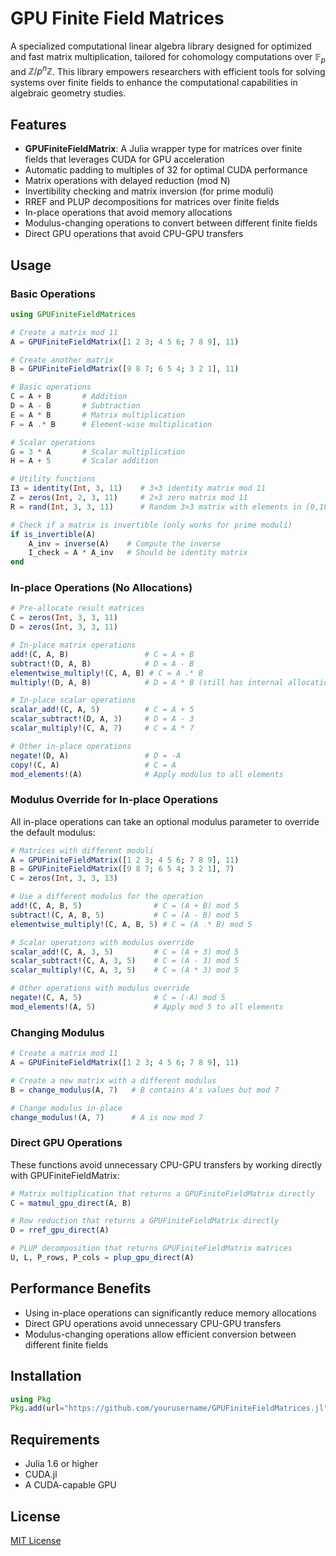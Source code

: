 # GPU Finite Field Matrices

A specialized computational linear algebra library designed for optimized and fast matrix multiplication, tailored for cohomology computations over $\mathbb{F}_p$ and $\mathbb{Z}/p^n\mathbb{Z}$. This library empowers researchers with efficient tools for solving systems over finite fields to enhance the computational capabilities in algebraic geometry studies.

## Features

- **GPUFiniteFieldMatrix**: A Julia wrapper type for matrices over finite fields that leverages CUDA for GPU acceleration
- Automatic padding to multiples of 32 for optimal CUDA performance
- Matrix operations with delayed reduction (mod N)
- Invertibility checking and matrix inversion (for prime moduli)
- RREF and PLUP decompositions for matrices over finite fields
- In-place operations that avoid memory allocations
- Modulus-changing operations to convert between different finite fields
- Direct GPU operations that avoid CPU-GPU transfers

## Usage

### Basic Operations

```julia
using GPUFiniteFieldMatrices

# Create a matrix mod 11
A = GPUFiniteFieldMatrix([1 2 3; 4 5 6; 7 8 9], 11)

# Create another matrix
B = GPUFiniteFieldMatrix([9 8 7; 6 5 4; 3 2 1], 11)

# Basic operations
C = A + B       # Addition
D = A - B       # Subtraction
E = A * B       # Matrix multiplication
F = A .* B      # Element-wise multiplication

# Scalar operations
G = 3 * A       # Scalar multiplication
H = A + 5       # Scalar addition

# Utility functions
I3 = identity(Int, 3, 11)    # 3×3 identity matrix mod 11
Z = zeros(Int, 2, 3, 11)     # 2×3 zero matrix mod 11
R = rand(Int, 3, 3, 11)      # Random 3×3 matrix with elements in [0,10]

# Check if a matrix is invertible (only works for prime moduli)
if is_invertible(A)
    A_inv = inverse(A)    # Compute the inverse
    I_check = A * A_inv   # Should be identity matrix
end
```

### In-place Operations (No Allocations)

```julia
# Pre-allocate result matrices
C = zeros(Int, 3, 3, 11)
D = zeros(Int, 3, 3, 11)

# In-place matrix operations
add!(C, A, B)                 # C = A + B
subtract!(D, A, B)            # D = A - B
elementwise_multiply!(C, A, B) # C = A .* B
multiply!(D, A, B)            # D = A * B (still has internal allocations)

# In-place scalar operations
scalar_add!(C, A, 5)          # C = A + 5
scalar_subtract!(D, A, 3)     # D = A - 3
scalar_multiply!(C, A, 7)     # C = A * 7

# Other in-place operations
negate!(D, A)                 # D = -A
copy!(C, A)                   # C = A
mod_elements!(A)              # Apply modulus to all elements
```

### Modulus Override for In-place Operations

All in-place operations can take an optional modulus parameter to override the default modulus:

```julia
# Matrices with different moduli
A = GPUFiniteFieldMatrix([1 2 3; 4 5 6; 7 8 9], 11)
B = GPUFiniteFieldMatrix([9 8 7; 6 5 4; 3 2 1], 7)
C = zeros(Int, 3, 3, 13)

# Use a different modulus for the operation
add!(C, A, B, 5)                # C = (A + B) mod 5
subtract!(C, A, B, 5)           # C = (A - B) mod 5
elementwise_multiply!(C, A, B, 5) # C = (A .* B) mod 5

# Scalar operations with modulus override
scalar_add!(C, A, 3, 5)         # C = (A + 3) mod 5
scalar_subtract!(C, A, 3, 5)    # C = (A - 3) mod 5
scalar_multiply!(C, A, 3, 5)    # C = (A * 3) mod 5

# Other operations with modulus override
negate!(C, A, 5)                # C = (-A) mod 5
mod_elements!(A, 5)             # Apply mod 5 to all elements
```

### Changing Modulus

```julia
# Create a matrix mod 11
A = GPUFiniteFieldMatrix([1 2 3; 4 5 6; 7 8 9], 11)

# Create a new matrix with a different modulus
B = change_modulus(A, 7)   # B contains A's values but mod 7

# Change modulus in-place
change_modulus!(A, 7)      # A is now mod 7
```

### Direct GPU Operations

These functions avoid unnecessary CPU-GPU transfers by working directly with GPUFiniteFieldMatrix:

```julia
# Matrix multiplication that returns a GPUFiniteFieldMatrix directly
C = matmul_gpu_direct(A, B)

# Row reduction that returns a GPUFiniteFieldMatrix directly
D = rref_gpu_direct(A)

# PLUP decomposition that returns GPUFiniteFieldMatrix matrices
U, L, P_rows, P_cols = plup_gpu_direct(A)
```

## Performance Benefits

- Using in-place operations can significantly reduce memory allocations
- Direct GPU operations avoid unnecessary CPU-GPU transfers
- Modulus-changing operations allow efficient conversion between different finite fields

## Installation

```julia
using Pkg
Pkg.add(url="https://github.com/yourusername/GPUFiniteFieldMatrices.jl")
```

## Requirements

- Julia 1.6 or higher
- CUDA.jl
- A CUDA-capable GPU

## License

[MIT License](LICENSE)
